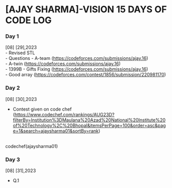 # [AJAY SHARMA]-VISION 15 DAYS OF CODE LOG

### Day 1

   [08] [29],2023
   <br>
     - Revised STL
     <br>
     - Questions
     - A-team (https://codeforces.com/submissions/ajay.16)
     <br>
     - A-twin (https://codeforces.com/submissions/ajay.16)
     <br>
     - 1399B - Gifts Fixing (https://codeforces.com/submissions/ajay.16)
     <br>
     - Good array (https://codeforces.com/contest/1856/submission/220981170)

 ### Day 2

   [08] [30],2023
<br>
- Contest given on code chef (https://www.codechef.com/rankings/AUG23D?filterBy=Institution%3DMaulana%20Azad%20National%20Institute%20of%20Technology%2C%20Bhopal&itemsPerPage=100&order=asc&page=1&search=ajaysharma01&sortBy=rank)
<br>
codechef(ajaysharma01)

### Day 3

 [08] [31],2023
<br>
- Q.1
